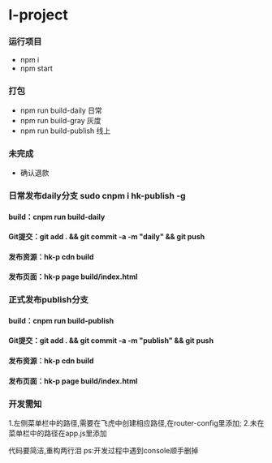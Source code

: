 # l-project

### 运行项目
- npm i
- npm start

### 打包
- npm run build-daily  日常 
- npm run build-gray 灰度
- npm run build-publish 线上


### 未完成
- 确认退款


### 日常发布daily分支 sudo cnpm i hk-publish -g
#### build：cnpm run build-daily 
#### Git提交：git add . && git commit -a -m "daily" && git push 
#### 发布资源：hk-p cdn build
#### 发布页面：hk-p page build/index.html

### 正式发布publish分支
#### build：cnpm run build-publish 
#### Git提交：git add . && git commit -a -m "publish" && git push 
#### 发布资源：hk-p cdn build
#### 发布页面：hk-p page build/index.html

### 开发需知
1.左侧菜单栏中的路径,需要在飞虎中创建相应路径,在router-config里添加;
2.未在菜单栏中的路径在app.js里添加

代码要简洁,重构两行泪
ps:开发过程中遇到console顺手删掉

